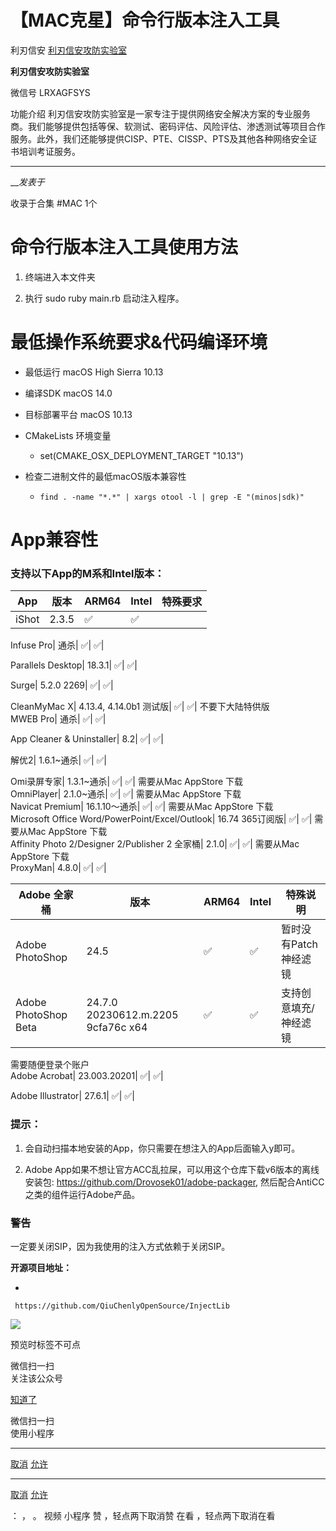 #  【MAC克星】命令行版本注入工具

利刃信安  [ 利刃信安攻防实验室 ](javascript:void\(0\);)

**利刃信安攻防实验室** ![]()

微信号 LRXAGFSYS

功能介绍
利刃信安攻防实验室是一家专注于提供网络安全解决方案的专业服务商。我们能够提供包括等保、软测试、密码评估、风险评估、渗透测试等项目合作服务。此外，我们还能够提供CISP、PTE、CISSP、PTS及其他各种网络安全证书培训考证服务。

____

___发表于_

收录于合集 #MAC 1个

# 命令行版本注入工具使用方法

  1. 终端进入本文件夹

  2. 执行 sudo ruby main.rb 启动注入程序。

# 最低操作系统要求&代码编译环境

  * 最低运行 macOS High Sierra 10.13

  * 编译SDK macOS 14.0

  * 目标部署平台 macOS 10.13

  * CMakeLists 环境变量

    * set(CMAKE_OSX_DEPLOYMENT_TARGET "10.13")

  * 检查二进制文件的最低macOS版本兼容性

    * `find . -name "*.*" | xargs otool -l | grep -E "(minos|sdk)"`

# App兼容性

### 支持以下App的M系和Intel版本：

App| 版本| ARM64| Intel| 特殊要求  
---|---|---|---|---  
iShot| 2.3.5| ✅| ✅|  
  
Infuse Pro| 通杀| ✅| ✅|  
  
Parallels Desktop| 18.3.1| ✅| ✅|  
  
Surge| 5.2.0 2269| ✅| ✅|  
  
CleanMyMac X| 4.13.4, 4.14.0b1 测试版| ✅| ✅| 不要下大陆特供版  
MWEB Pro| 通杀| ✅| ✅|  
  
App Cleaner & Uninstaller| 8.2| ✅| ✅|  
  
解优2| 1.6.1~通杀| ✅| ✅|  
  
Omi录屏专家| 1.3.1~通杀| ✅| ✅| 需要从Mac AppStore 下载  
OmniPlayer| 2.1.0~通杀| ✅| ✅| 需要从Mac AppStore 下载  
Navicat Premium| 16.1.10～通杀| ✅| ✅| 需要从Mac AppStore 下载  
Microsoft Office Word/PowerPoint/Excel/Outlook| 16.74 365订阅版| ✅| ✅| 需要从Mac
AppStore 下载  
Affinity Photo 2/Designer 2/Publisher 2 全家桶| 2.1.0| ✅| ✅| 需要从Mac AppStore 下载  
ProxyMan| 4.8.0| ✅| ✅|  
  
Adobe 全家桶| 版本| ARM64| Intel| 特殊说明  
---|---|---|---|---  
Adobe PhotoShop| 24.5| ✅| ✅| 暂时没有Patch神经滤镜  
Adobe PhotoShop Beta| 24.7.0 20230612.m.2205 9cfa76c x64| ✅| ✅| 支持创意填充/神经滤镜
需要随便登录个账户  
Adobe Acrobat| 23.003.20201| ✅| ✅|  
  
Adobe Illustrator| 27.6.1| ✅| ✅|  
  
  
### 提示：

  1. 会自动扫描本地安装的App，你只需要在想注入的App后面输入y即可。

  2. Adobe App如果不想让官方ACC乱拉屎，可以用这个仓库下载v6版本的离线安装包: https://github.com/Drovosek01/adobe-packager, 然后配合AntiCC之类的组件运行Adobe产品。

### 警告

一定要关闭SIP，因为我使用的注入方式依赖于关闭SIP。

 **开源项目地址：**

  * 

    
    
     https://github.com/QiuChenlyOpenSource/InjectLib

![](http://hk-proxy.gitwarp.com/https://raw.githubusercontent.com/tuchuang9/tc1/refs/heads/main/public/20230617194520.png)

预览时标签不可点

微信扫一扫  
关注该公众号

[知道了](javascript:;)

微信扫一扫  
使用小程序

****

[取消](javascript:void\(0\);) [允许](javascript:void\(0\);)

****

[取消](javascript:void\(0\);) [允许](javascript:void\(0\);)

： ， 。   视频 小程序 赞 ，轻点两下取消赞 在看 ，轻点两下取消在看


